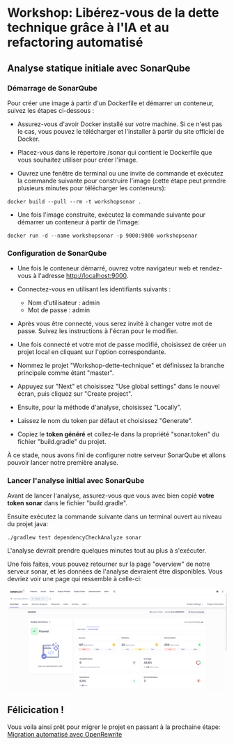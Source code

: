 # Workshop: Libérez-vous de la dette technique grâce à l'IA et au refactoring automatisé

## Analyse statique initiale avec SonarQube 

### Démarrage de SonarQube

Pour créer une image à partir d'un Dockerfile et démarrer un conteneur, suivez les étapes ci-dessous :

- Assurez-vous d'avoir Docker installé sur votre machine. Si ce n'est pas le cas, vous pouvez le télécharger et l'installer à partir du site officiel de Docker.

- Placez-vous dans le répertoire /sonar qui contient le Dockerfile que vous souhaitez utiliser pour créer l'image.

- Ouvrez une fenêtre de terminal ou une invite de commande et exécutez la commande suivante pour construire l'image (cette étape peut prendre plusieurs minutes pour télécharger les conteneurs):

```shell
docker build --pull --rm -t workshopsonar .
```

- Une fois l'image construite, exécutez la commande suivante pour démarrer un conteneur à partir de l'image:

```shell
docker run -d --name workshopsonar -p 9000:9000 workshopsonar
```

### Configuration de SonarQube

- Une fois le conteneur démarré, ouvrez votre navigateur web et rendez-vous à l'adresse [http://localhost:9000](http://localhost:9000).

- Connectez-vous en utilisant les identifiants suivants :
  - Nom d'utilisateur : admin
  - Mot de passe : admin

- Après vous être connecté, vous serez invité à changer votre mot de passe. Suivez les instructions à l'écran pour le modifier.

- Une fois connecté et votre mot de passe modifié, choisissez de créer un projet local en cliquant sur l'option correspondante.

- Nommez le projet "Workshop-dette-technique" et définissez la branche principale comme étant "master".

- Appuyez sur "Next" et choisissez "Use global settings" dans le nouvel écran, puis cliquez sur "Create project".

- Ensuite, pour la méthode d'analyse, choisissez "Locally".

- Laissez le nom du token par défaut et choisissez "Generate".

- Copiez le **token généré** et collez-le dans la propriété "sonar.token" du fichier "build.gradle" du projet.

À ce stade, nous avons fini de configurer notre serveur SonarQube et allons pouvoir lancer notre première analyse.

### Lancer l'analyse initial avec SonarQube

Avant de lancer l'analyse, assurez-vous que vous avec bien copié **votre token sonar** dans le fichier "build.gradle".

Ensuite exécutez la commande suivante dans un terminal ouvert au niveau du projet java:

```
./gradlew test dependencyCheckAnalyze sonar
```

L'analyse devrait prendre quelques minutes tout au plus à s'exécuter.

Une fois faites, vous pouvez retourner sur la page "overview" de notre serveur sonar, et les données de l'analyse devraient être disponibles.
Vous devriez voir une page qui ressemble à celle-ci:

![Analyse Sonar](analyse-sonar.png)

## Félicication !

Vous voila ainsi prêt pour migrer le projet en passant à la prochaine étape: [Migration automatisé avec OpenRewrite](MIGRATION_AUTO_REFACTORING.md)
